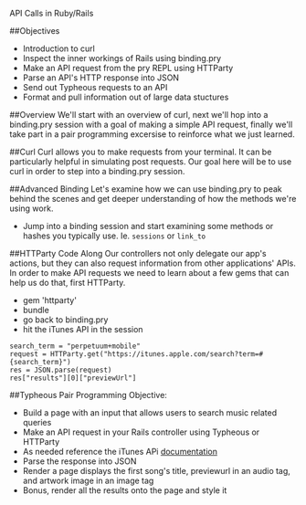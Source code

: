 API Calls in Ruby/Rails

##Objectives

* Introduction to curl
* Inspect the inner workings of Rails using binding.pry
* Make an API request from the pry REPL using HTTParty
* Parse an API's HTTP response into JSON
* Send out Typheous requests to an API
* Format and pull information out of large data stuctures
    
        
##Overview
We'll start with an overview of curl, next we'll hop into a binding.pry session with a goal of making a simple API request, finally we'll take part in a pair programming excersise to reinforce what we just learned.

##Curl
Curl allows you to make requests from your terminal. It can be particularly helpful in simulating post requests. Our goal here will be to use curl in order to step into a binding.pry session.

##Advanced Binding
Let's examine how we can use binding.pry to peak behind the scenes and get deeper understanding of how the methods we're using work.

* Jump into a binding session and start examining some methods or hashes you typically use. Ie. `sessions` or `link_to`

##HTTParty Code Along
Our controllers not only delegate our app's actions, but they can also request information from other applications' APIs.
In order to make API requests we need to learn about a few gems that can help us do that, first HTTParty.

* gem 'httparty'
* bundle
* go back to binding.pry
* hit the iTunes API in the session

```
search_term = "perpetuum+mobile"
request = HTTParty.get("https://itunes.apple.com/search?term=#{search_term}")
res = JSON.parse(request)
res["results"][0]["previewUrl"]
```

##Typheous Pair Programming
Objective:

* Build a page with an input that allows users to search music related queries
* Make an API request in your Rails controller using Typheous or HTTParty
* As needed reference the iTunes APi [documentation](https://www.apple.com/itunes/affiliates/resources/documentation/itunes-store-web-service-search-api.html)
* Parse the response into JSON
* Render a page displays the first song's title, previewurl in an audio tag, and artwork image in an image tag
* Bonus, render all the results onto the page and style it




